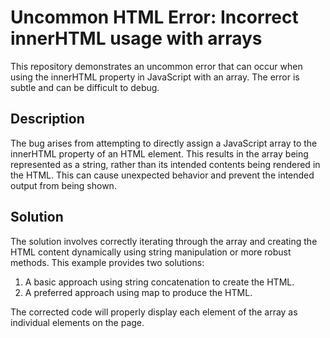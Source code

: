 # Uncommon HTML Error: Incorrect innerHTML usage with arrays
This repository demonstrates an uncommon error that can occur when using the innerHTML property in JavaScript with an array.  The error is subtle and can be difficult to debug.

## Description
The bug arises from attempting to directly assign a JavaScript array to the innerHTML property of an HTML element. This results in the array being represented as a string, rather than its intended contents being rendered in the HTML. This can cause unexpected behavior and prevent the intended output from being shown.

## Solution
The solution involves correctly iterating through the array and creating the HTML content dynamically using string manipulation or more robust methods.  This example provides two solutions:

1. A basic approach using string concatenation to create the HTML.
2. A preferred approach using map to produce the HTML.

The corrected code will properly display each element of the array as individual elements on the page.